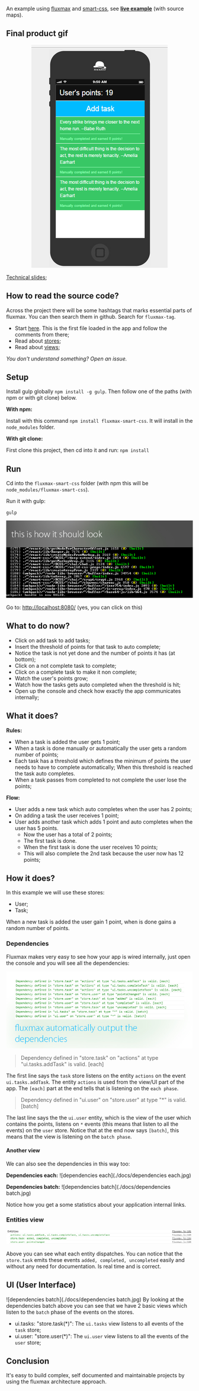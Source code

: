 An example using [fluxmax](https://github.com/hackhat/fluxmax) and [smart-css](https://github.com/hackhat/smart-css), see **[live example](https://cdn.rawgit.com/hackhat/fluxmax-smart-css/v0.0.1/dist/index.html)** (with source maps).



## Final product gif

<p align="center">
  <img src ="./docs/animation2.gif" />
</p>

[Technical slides](http://slides.com/hackhat/fluxmax-smart-css);



## How to read the source code?

Across the project there will be some hashtags that marks essential parts of fluxmax. You can then search them in github. Search for `fluxmax-tag`.

 - Start [here](./src/index.js). This is the first file loaded in the app and follow the comments from there;
 - Read about [stores](./src/stores/Readme.md);
 - Read about [views](./src/ui/Readme.md);

*You don't understand something? Open an issue.*



## Setup

Install gulp globally `npm install -g gulp`.
Then follow one of the paths (with npm or with git clone) below.


**With npm:**

Install with this command `npm install fluxmax-smart-css`. It will install in the `node_modules` folder. 


**With git clone:**

First clone this project, then cd into it and run: `npm install`



## Run

Cd into the `fluxmax-smart-css` folder (with npm this will be `node_modules/fluxmax-smart-css`).

Run it with gulp:

    gulp

![this is how it should look](./docs/startup.jpg)

Go to: [http://localhost:8080/](http://localhost:8080/) (yes, you can click on this)



## What to do now?

 - Click on add task to add tasks;
 - Insert the threshold of points for that task to auto complete;
 - Notice the task is not yet done and the number of points it has (at bottom);
 - Click on a not complete task to complete;
 - Click on a complete task to make it non complete;
 - Watch the user's points grow;
 - Watch how the tasks gets auto completed when the threshold is hit;
 - Open up the console and check how exactly the app communicates internally;



## What it does?

**Rules:**
 - When a task is added the user gets 1 point;
 - When a task is done manually or automatically the user gets a random number of points;
 - Each task has a threshold which defines the minimum of points the user needs to have to complete automatically; When this threshold is reached the task auto completes.
 - When a task passes from completed to not complete the user lose the points;

**Flow:**
 - User adds a new task which auto completes when the user has 2 points;
 - On adding a task the user receives 1 point;
 - User adds another task which adds 1 point and auto completes when the user has 5 points.
   - Now the user has a total of 2 points;
   - The first task is done.
   - When the first task is done the user receives 10 points;
   - This will also complete the 2nd task because the user now has 12 points;



## How it does?


In this example we will use these stores:

 - User;
 - Task;

When a new task is added the user gain 1 point, when is done gains a random number of points.


### Dependencies

Fluxmax makes very easy to see how your app is wired internally, just open the console and you will see all the dependencies:

![dependencies](./docs/dependencies.jpg)

> Dependency defined in "store.task" on "actions" at type "ui.tasks.addTask" is valid. [each]

The first line says the `task` store listens on the entity `actions` on the event `ui.tasks.addTask`. The entity `actions` is used from the view/UI part of the app. The `[each]` part at the end tells that is listening on the `each phase`.

> Dependency defined in "ui.user" on "store.user" at type "*" is valid. [batch]

The last line says the the `ui.user` entity, which is the view of the user which contains the points, listens on `*` events (this means that listen to all the events) on the `user` store. Notice that at the end now says `[batch]`, this means that the view is listening on the `batch phase`.


#### Another view

We can also see the dependencies in this way too:

**Dependencies each:**
![dependencies each](./docs/dependencies each.jpg)

**Dependencies batch:**
![dependencies batch](./docs/dependencies batch.jpg)

Notice how you get a some statistics about your application internal links.


### Entities view

![entities](./docs/entities.jpg)

Above you can see what each entity dispatches. You can notice that the `store.task` emits these events `added, completed, uncompleted` easily and without any need for documentation. Is real time and is correct.



## UI (User Interface)

![dependencies batch](./docs/dependencies batch.jpg)
By looking at the dependencies batch above you can see that we have 2 basic views which listen to the `batch` phase of the events on the stores. 

 - ui.tasks: "store.task(*)": The `ui.tasks` view listens to all events of the `task` store;
 - ui.user: "store.user(*)": The `ui.user` view listens to all the events of the `user` store;



## Conclusion

It's easy to build complex, self documented and maintainable projects by using the fluxmax architecture approach.
